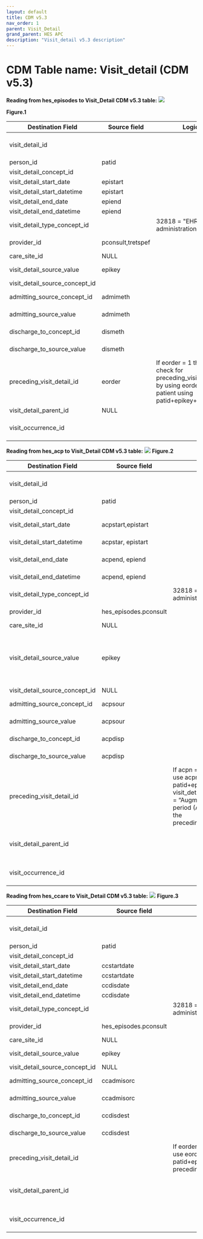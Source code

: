 ```yaml
---
layout: default
title: CDM v5.3
nav_order: 1
parent: Visit_Detail
grand_parent: HES APC
description: "Visit_detail v5.3 description"
---
```


# CDM Table name: Visit_detail (CDM v5.3)

**Reading from hes_episodes to Visit_Detail CDM v5.3 table:**
![](images/image4.png)

**Figure.1**

| Destination Field | Source field | Logic | Comment field |
| --- | --- | --- | --- |
| visit_detail_id |  |  | Autogenerate: if table is empty, starts from MAX(public.visit_detail) + 1|
| person_id | patid |  |  |
| visit_detail_concept_id |  |  | 9201 = Inpatient visit |
| visit_detail_start_date | epistart | |  |
| visit_detail_start_datetime | epistart | |  |
| visit_detail_end_date | epiend | | |
| visit_detail_end_datetime | epiend | |  |
| visit_detail_type_concept_id |  | 32818 = "EHR administration record” |  |
| provider_id | pconsult,tretspef |  | Provider_id from PROVIDER using pconsult and tretspef |
| care_site_id | NULL|  |  |
| visit_detail_source_value | epikey | | This will allow us to retrieve visit_detail_id using patid. |
| visit_detail_source_concept_id |  |  | 32828 |
| admitting_source_concept_id | admimeth |  | Definition to be added instead of number |
| admitting_source_value | admimeth |  | Check for OMOP codes from admimeth |
| discharge_to_concept_id | dismeth |  | Definition to be added instead of number |
| discharge_to_source_value | dismeth |  | Check for OMOP codes from dismeth |
| preceding_visit_detail_id | eorder | If eorder = 1 then 0 else check for preceding_visit_detail_id by using eorder for this patient using patid+epikey+spno. |  |
| visit_detail_parent_id |NULL  |  |  |
| visit_occurrence_id |  |  | Use spno to retrieve visit_occurrence_id from visit_occurrence.visit_source_value |

**Reading from hes_acp to Visit_Detail CDM v5.3 table:**
![](images/image5.png)
**Figure.2**

| Destination Field | Source field | Logic | Comment field |
| --- | --- | --- | --- |
| visit_detail_id |  |  | Autogenerate: if table is empty, starts from MAX(public.visit_detail) + 1|
| person_id | patid |  |  |
| visit_detail_concept_id |  |  | 32037 = Intensive care |
| visit_detail_start_date | acpstart,epistart | | If acpstart in not null then acpstar else epistart |
| visit_detail_start_datetime | acpstar, epistart | | If acpstart in not null then acpstar else epistart  |
| visit_detail_end_date | acpend, epiend | |If acpend is not null then acpend else epiend |
| visit_detail_end_datetime | acpend, epiend | | If acpend is not null then acpend else epiend  |
| visit_detail_type_concept_id |  | 32818 = "EHR administration record” |  |
| provider_id | hes_episodes.pconsult |  | Use patid+epikey to get it (only if efficient and provider populated) |
| care_site_id | NULL|  |  |
| visit_detail_source_value | epikey | | This will allow to retrieve visit_details_id using patid If acpn = 1 then 0 else use acpn with patid+epikey and visit_detail_source_value = “Augmented care period (ACP)” to find the preceding_visit_detail_id  |
| visit_detail_source_concept_id | NULL |  |  |
| admitting_source_concept_id | acpsour |  | Definition to be added instead of number |
| admitting_source_value | acpsour |  | Check for OMOP codes from acpsour |
| discharge_to_concept_id | acpdisp |  | Definition to be added instead of number |
| discharge_to_source_value | acpdisp |  | Check for OMOP codes from acpdisp |
| preceding_visit_detail_id | | If acpn = 1 then 0 else use acpn with patid+epikey and visit_detail_source_value = “Augmented care period (ACP)” to find the preceding_visit_detail_id |  |
| visit_detail_parent_id |  |  | Use patid + epikey where visit_detail_source_value= “Visit episode” to get the visit_detail_parent_id  |
| visit_occurrence_id |  |  | Use spno to retrieve visit_occurrence_id from visit_occurrence.visit_source_value   |

**Reading from hes_ccare to Visit_Detail CDM v5.3 table:**
![](images/image5.png)
**Figure.3**

| Destination Field | Source field | Logic | Comment field |
| --- | --- | --- | --- |
| visit_detail_id |  |  | Autogenerate: if table is empty, starts from MAX(public.visit_detail) + 1|
| person_id | patid |  |  |
| visit_detail_concept_id |  |  | 32037 = Intensive care |
| visit_detail_start_date | ccstartdate | | |
| visit_detail_start_datetime | ccstartdate | | |
| visit_detail_end_date | ccdisdate | | |
| visit_detail_end_datetime | ccdisdate | |  |
| visit_detail_type_concept_id |  | 32818 = "EHR administration record” |  |
| provider_id | hes_episodes.pconsult |  | Use patid+epikey to get it (only if efficient and provider populated) |
| care_site_id |NULL |  |  |
| visit_detail_source_value | epikey | | This will allow to retrieve visit_details_id set to 0 at the end |
| visit_detail_source_concept_id | NULL |  |  |
| admitting_source_concept_id | ccadmisorc |  | Definition to be added instead of number |
| admitting_source_value | ccadmisorc |  | Check for OMOP codes from ccadmisorc |
| discharge_to_concept_id | ccdisdest |  | Definition to be added instead of number |
| discharge_to_source_value | ccdisdest |  | Check for OMOP codes from ccdisdest |
| preceding_visit_detail_id | | If eorder = 1 then 0 else use eorder with patid+epikey to find the preceding_visit_detail_id |  |
| visit_detail_parent_id |  |  | Use patid + epikey where visit_detail_source_value= “Visit episode” to get the visit_detail_parent_id  |
| visit_occurrence_id |  |  | Use spno to retrieve visit_occurrence_id from visit_occurrence.visit_source_value   |